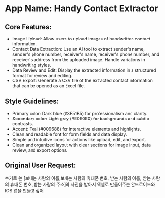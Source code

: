 # **App Name**: Handy Contact Extractor

## Core Features:

- Image Upload: Allow users to upload images of handwritten contact information.
- Contact Data Extraction: Use an AI tool to extract sender's name, sender's phone number, receiver's name, receiver's phone number, and receiver's address from the uploaded image. Handle variations in handwriting styles.
- Data Review and Edit: Display the extracted information in a structured format for review and editing.
- CSV Export: Generate a CSV file of the extracted contact information that can be opened as an Excel file.

## Style Guidelines:

- Primary color: Dark blue (#3F51B5) for professionalism and clarity.
- Secondary color: Light gray (#E0E0E0) for backgrounds and subtle contrasts.
- Accent: Teal (#009688) for interactive elements and highlights.
- Clean and readable font for form fields and data display.
- Simple and intuitive icons for actions like upload, edit, and export.
- Clean and organized layout with clear sections for image input, data review, and export options.

## Original User Request:
수기로 쓴 [보내는 사람의 이름,보내는 사람의 휴대폰 번호, 받는 사람의 이름, 받는 사람의 휴대폰 번호, 받는 사람의 주소]의 사진을 받아서 엑셀로 만들어주는 안드로이드와 IOS 앱을 만들고 싶어
  